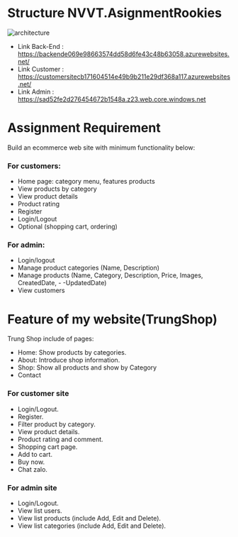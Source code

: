 # Structure NVVT.AsignmentRookies

![architecture](https://user-images.githubusercontent.com/58099804/113654712-9b676b00-96c2-11eb-9133-a2c2f2df7bed.png)
- Link Back-End : https://backende069e98663574dd58d6fe43c48b63058.azurewebsites.net/
- Link Customer : https://customersitecb171604514e49b9b211e29df368a117.azurewebsites.net/
- Link Admin : https://sad52fe2d276454672b1548a.z23.web.core.windows.net
# Assignment Requirement

Build an ecommerce web site with minimum functionality below:

### [](https://github.com/#for-customers)For customers:

-   Home page: category menu, features products
-   View products by category
-   View product details
-   Product rating
-   Register
-   Login/Logout
-   Optional (shopping cart, ordering)

### [](https://github.com/#for-admin)For admin:

-   Login/logout
-   Manage product categories (Name, Description)
-   Manage products (Name, Category, Description, Price, Images, CreatedDate, - -UpdatedDate)
-   View customers

# [](https://github.com/)Feature of my website(TrungShop)

Trung Shop include of pages:

-   Home: Show products by categories.
-   About: Introduce shop information.
-   Shop: Show all products and show by Category
- Contact 

### [](https://github.com/)For customer site

-   Login/Logout.
-   Register.
-   Filter product by category.
-   View product details.
-   Product rating and comment.
-   Shopping cart page.
-   Add to cart.
-   Buy now.
-   Chat zalo.

### [](https://github.com/)For admin site

-   Login/Logout.
-   View list users.
-   View list products (include Add, Edit and Delete).
-   View list categories (include Add, Edit and Delete).
